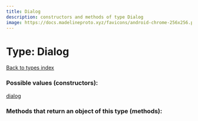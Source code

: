 ```yaml
---
title: Dialog
description: constructors and methods of type Dialog
image: https://docs.madelineproto.xyz/favicons/android-chrome-256x256.png
---
```

# Type: Dialog  
[Back to types index](index.md)



### Possible values (constructors):

[dialog](../constructors/dialog.md)  



### Methods that return an object of this type (methods):



